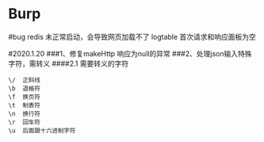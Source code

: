# Burp

#bug
redis 未正常启动，会导致网页加载不了 
logtable 首次请求和响应面板为空

#2020.1.20 
###1、修复makeHttp 响应为null的异常
###2、处理json输入特殊字符，需转义 
####2.1 需要转义的字符
```
\/  正斜线
\b  退格符
\f  换页符
\t  制表符
\n  换行符
\r  回车符
\u  后面跟十六进制字符
```

